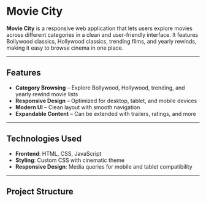 # Movie City 

**Movie City** is a responsive web application that lets users explore movies across different categories in a clean and user-friendly interface. It features Bollywood classics, Hollywood classics, trending films, and yearly rewinds, making it easy to browse cinema in one place.

---

##  Features
- **Category Browsing** – Explore Bollywood, Hollywood, trending, and yearly rewind movie lists  
- **Responsive Design** – Optimized for desktop, tablet, and mobile devices  
- **Modern UI** – Clean layout with smooth navigation  
- **Expandable Content** – Can be extended with trailers, ratings, and more  

---

##  Technologies Used
- **Frontend**: HTML, CSS, JavaScript  
- **Styling**: Custom CSS with cinematic theme  
- **Responsive Design**: Media queries for mobile and tablet compatibility  

---

##  Project Structure

